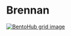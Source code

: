# Brennan
[![BentoHub grid image](https://cloud.appwrite.io/v1/storage/buckets/667d390e003b1971a8be/files/66a65fe7001485a429e8/preview?project=667d35ca0017fb21fc6c)](https://bentohub.netlify.app/)
